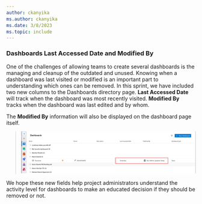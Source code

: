 ```yaml
---
author: ckanyika
ms.author: ckanyika
ms.date: 3/8/2023
ms.topic: include
---
```


### Dashboards Last Accessed Date and Modified By

One of the challenges of allowing teams to create several dashboards is the managing and cleanup of the outdated and unused. Knowing when a dashboard was last visited or modified is an important part to understanding which ones can be removed. In this sprint, we have included two new columns to the Dashboards directory page. **Last Accessed Date** will track when the dashboard was most recently visited. **Modified By** tracks when the dashboard was last edited and by whom. 

The **Modified By** information will also be displayed on the dashboard page itself.

> ![Dashboard Preview](../../media/218-reporting-01.png)

We hope these new fields help project administrators understand the activity level for dashboards to make an educated decision if they should be removed or not.